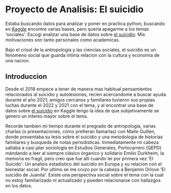 # Proyecto de Analisis: El suicidio
Estaba buscando datos para analizar y poner en practica python, buscando en [Kaggle](https://www.kaggle.com/) encontre varias bases, pero queria apegarme a los temas 'sociales'. Escogi analizar una base de datos sobre [el suicidio](https://www.kaggle.com/datasets/omkargowda/suicide-rates-overview-1985-to-2021). Mis motivaciones son tanto personales como academicas. 

Bajo el crisol de la antropologia y las ciencias sociales, el suicidio es un fenomeno social que guarda intima relacion con la cultura y economia de una nacion.

## Introduccion
Desde el 2018 empece a tener de manera mas habitual pensamientos relacionados al suicidio y autolesiones, recien acercandome a buscar ayuda durante el año 2021; amigos cercanos y familiares tuvieron sus propias luchas durante el 2022 y 2021 con el tema, y al encontrar una base de datos sobre [el suicidio](https://www.kaggle.com/datasets/omkargowda/suicide-rates-overview-1985-to-2021) en Kaggle tengo la idea de que subjetivamente se genero un interes mayor sobre el tema. 

Recorde tambien mi tiempo durante el pregrado de antropología, varias charlas (o presentaciones, cómo prefieran llamarlas) con Maite Guillen, donde presentaba su tesis sobre el suicidio y una metodologia de historias familiares y busqueda de notas periodisticas. Inmediatamente mi cabeza saltaba a casi jalar sociología en Estudios Generales, Portocarrero (QEPD) mándando a leer al siempre clásico órganico y solidario Emilio Durkheim, la memoria es fragil, pero creo que fue alli cuando lei por primera vez 'El Suicido': Un analisis estadistico del suicidio en Europa y su relacion con el bienestar social. Por ultimo se me cruzo por la cabeza a Benjamin Orlove 'El suicidio de Juanita'. Existe una perspectiva social sobre el tema con la cual no estoy familiarizado ni actualizado y pueden relacionarse con hallazgos en los datos.
